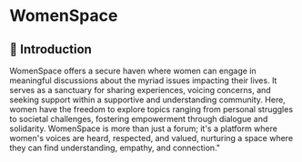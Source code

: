# WomenSpace

## 🏁 Introduction

WomenSpace offers a secure haven where women can engage in meaningful discussions about the myriad issues impacting their lives. It serves as a sanctuary for sharing experiences, voicing concerns, and seeking support within a supportive and understanding community. Here, women have the freedom to explore topics ranging from personal struggles to societal challenges, fostering empowerment through dialogue and solidarity. WomenSpace is more than just a forum; it's a platform where women's voices are heard, respected, and valued, nurturing a space where they can find understanding, empathy, and connection."